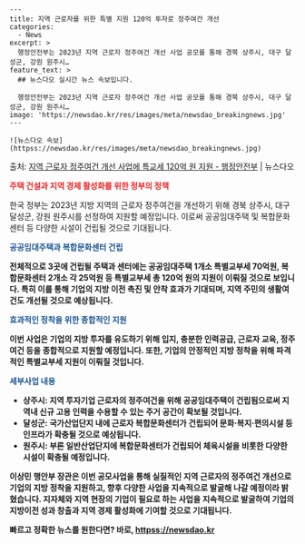     ---
    title: 지역 근로자를 위한 특별 지원 120억 투자로 정주여건 개선
    categories:
      - News
    excerpt: >
      행정안전부는 2023년 지역 근로자 정주여건 개선 사업 공모를 통해 경북 상주시, 대구 달성군, 강원 원주시…
    feature_text: >
      ## 뉴스다오 실시간 뉴스 속보입니다.
    
      행정안전부는 2023년 지역 근로자 정주여건 개선 사업 공모를 통해 경북 상주시, 대구 달성군, 강원 원주시…
    image: 'https://newsdao.kr/res/images/meta/newsdao_breakingnews.jpg'
    ---
    
    ![뉴스다오 속보](httpss://newsdao.kr/res/images/meta/newsdao_breakingnews.jpg)

<p>출처: <a href="httpss://newsdao.kr/2829" rel="dofollow">지역 근로자 정주여건 개선 사업에 특교세 120억 원 지원 - 행정안전부</a> | 뉴스다오</p>

<b><span style="color: #ee2323;">주택 건설과 지역 경제 활성화를 위한 정부의 정책</span></b>

한국 정부는 2023년 지방 지역의 근로자 정주여건을 개선하기 위해 경북 상주시, 대구 달성군, 강원 원주시를 선정하여 지원할 예정입니다. 이로써 공공임대주택 및 복합문화센터 등 다양한 시설이 건립될 것으로 기대됩니다.

<b><span style="color: #1a5490;">공공임대주택과 복합문화센터 건립</span><b>

전체적으로 3곳에 건립될 주택과 센터에는 공공임대주택 1개소 특별교부세 70억원, 복합문화센터 2개소 각 25억원 등 특별교부세 총 120억 원의 지원이 이뤄질 것으로 보입니다. 특히 이를 통해 기업의 지방 이전 촉진 및 안착 효과가 기대되며, 지역 주민의 생활여건도 개선될 것으로 예상됩니다.

<b><span style="color: #1a5490;">효과적인 정착을 위한 종합적인 지원</span><b>

이번 사업은 기업의 지방 투자를 유도하기 위해 입지, 충분한 인력공급, 근로자 교육, 정주여건 등을 종합적으로 지원할 예정입니다. 또한, 기업의 안정적인 지방 정착을 위해 파격적인 특별교부세 지원이 이뤄질 것입니다.

<b><span style="color: #1a5490;">세부사업 내용</span><b>

- 상주시: 지역 투자기업 근로자의 정주여건을 위해 공공임대주택이 건립됨으로써 지역내 신규 고용 인력을 수용할 수 있는 주거 공간이 확보될 것입니다.
- 달성군: 국가산업단지 내에 근로자 복합문화센터가 건립되어 문화·복지·편의시설 등 인프라가 확충될 것으로 예상됩니다.
- 원주시: 부론 일반산업단지에 복합문화센터가 건립되어 체육시설을 비롯한 다양한 시설이 확충될 예정입니다.

이상민 행안부 장관은 이번 공모사업을 통해 실질적인 지역 근로자의 정주여건 개선으로 기업의 지방 정착을 지원하고, 향후 다양한 사업을 지속적으로 발굴해 나갈 예정이라 밝혔습니다. 지자체와 지역 현장의 기업이 필요로 하는 사업을 지속적으로 발굴하여 기업의 지방이전 성과 창출과 지역 경제 활성화에 기여할 것으로 기대됩니다. 

빠르고 정확한 뉴스를 원한다면? 바로, <a href="httpss://newsdao.kr" rel="dofollow">httpss://newsdao.kr</a>


    
